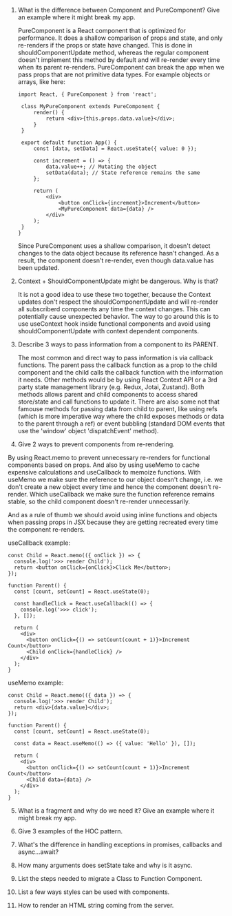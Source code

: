 1. What is the difference between Component and PureComponent?
   Give an example where it might break my app.

   PureComponent is a React component that is optimized for performance. It does a shallow comparison of props and
   state, and only re-renders if the props or state have changed. This is done in shouldComponentUpdate method,
   whereas the regular component doesn't implement this method by default
   and will re-render every time when its parent re-renders. PureComponent can break the app when we pass props that are not primitive
   data types. For example objects or arrays, like here:

   ```
   import React, { PureComponent } from 'react';

    class MyPureComponent extends PureComponent {
        render() {
            return <div>{this.props.data.value}</div>;
        }
    }

    export default function App() {
        const [data, setData] = React.useState({ value: 0 });

        const increment = () => {
            data.value++; // Mutating the object
            setData(data); // State reference remains the same
        };

        return (
            <div>
                <button onClick={increment}>Increment</button>
                <MyPureComponent data={data} />
            </div>
        );
    }
   }
   ```

   Since PureComponent uses a shallow comparison, it doesn't detect changes to the data object because its reference hasn't changed.
   As a result, the component doesn't re-render, even though data.value has been updated.

2. Context + ShouldComponentUpdate might be dangerous. Why is
   that?

   It is not a good idea to use these two together, because the Context updates don't respect the shouldComponentUpdate and will re-render all subscriberd components any time the context changes. This can potentially cause unexpected behavior. The way to go around this is to use useContext hook inside functional components and avoid using shouldComponentUpdate with context dependent components.

3. Describe 3 ways to pass information from a component to its
   PARENT.

   The most common and direct way to pass information is via callback functions. The parent pass the callback function as a prop to the child component and the child calls the callback function with the information it needs. Other methods would be by using React Context API or a 3rd party state management library (e.g. Redux, Jotai, Zustand). Both methods allows parent and child components to access shared store/state and call functions to update it. There are also some not that famouse methods for passing data from child to parent, like using refs (which is more imperative way where the child exposes methods or data to the parent through a ref) or event bubbling (standard DOM events that use the 'window' object 'dispatchEvent' method).

4. Give 2 ways to prevent components from re-rendering.

By using React.memo to prevent unnecessary re-renders for functional components based on props. And also by using useMemo to cache expensive calculations and useCallback to memoize functions. With useMemo we make sure the reference to our object doesn't change, i.e. we don't create a new object every time and hence the component doesn't re-render. Which useCallback we make sure the function reference remains stable, so the child component doesn't re-render unnecessarily.

And as a rule of thumb we should avoid using inline functions and objects when passing props in JSX because they are getting recreated every time the component re-renders.

useCallback example:

```
const Child = React.memo(({ onClick }) => {
  console.log('>>> render Child');
  return <button onClick={onClick}>Click Me</button>;
});

function Parent() {
  const [count, setCount] = React.useState(0);

  const handleClick = React.useCallback(() => {
    console.log('>>> click');
  }, []);

  return (
    <div>
      <button onClick={() => setCount(count + 1)}>Increment Count</button>
      <Child onClick={handleClick} />
    </div>
  );
}
```

useMemo example:

```
const Child = React.memo(({ data }) => {
  console.log('>>> render Child');
  return <div>{data.value}</div>;
});

function Parent() {
  const [count, setCount] = React.useState(0);

  const data = React.useMemo(() => ({ value: 'Hello' }), []);

  return (
    <div>
      <button onClick={() => setCount(count + 1)}>Increment Count</button>
      <Child data={data} />
    </div>
  );
}
```

5. What is a fragment and why do we need it? Give an example where it
   might break my app.

6. Give 3 examples of the HOC pattern.

7. What's the difference in handling exceptions in promises,
   callbacks and async…await?

8. How many arguments does setState take and why is it async.

9. List the steps needed to migrate a Class to Function
   Component.

10. List a few ways styles can be used with components.

11. How to render an HTML string coming from the server.

```

```
